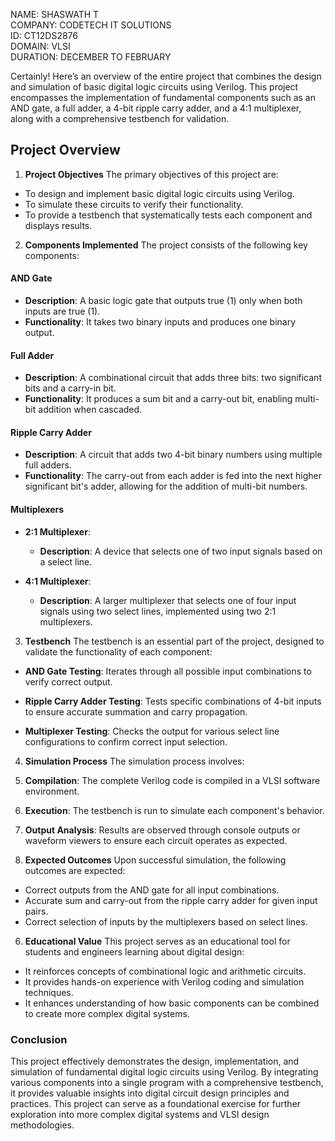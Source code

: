 NAME: SHASWATH T   
COMPANY: CODETECH IT SOLUTIONS    
ID: CT12DS2876    
DOMAIN: VLSI    
DURATION: DECEMBER TO FEBRUARY    

Certainly! Here’s an overview of the entire project that combines the design and simulation of basic digital logic circuits using Verilog. This project encompasses the implementation of fundamental components such as an AND gate, a full adder, a 4-bit ripple carry adder, and a 4:1 multiplexer, along with a comprehensive testbench for validation.

## Project Overview

1. **Project Objectives**
The primary objectives of this project are:
- To design and implement basic digital logic circuits using Verilog.
- To simulate these circuits to verify their functionality.
- To provide a testbench that systematically tests each component and displays results.

2. **Components Implemented**
The project consists of the following key components:

#### **AND Gate**
- **Description**: A basic logic gate that outputs true (1) only when both inputs are true (1).
- **Functionality**: It takes two binary inputs and produces one binary output.

#### **Full Adder**
- **Description**: A combinational circuit that adds three bits: two significant bits and a carry-in bit.
- **Functionality**: It produces a sum bit and a carry-out bit, enabling multi-bit addition when cascaded.

#### **Ripple Carry Adder**
- **Description**: A circuit that adds two 4-bit binary numbers using multiple full adders.
- **Functionality**: The carry-out from each adder is fed into the next higher significant bit's adder, allowing for the addition of multi-bit numbers.

#### **Multiplexers**
- **2:1 Multiplexer**:
  - **Description**: A device that selects one of two input signals based on a select line.
  
- **4:1 Multiplexer**:
  - **Description**: A larger multiplexer that selects one of four input signals using two select lines, implemented using two 2:1 multiplexers.

3. **Testbench**
The testbench is an essential part of the project, designed to validate the functionality of each component:

- **AND Gate Testing**: Iterates through all possible input combinations to verify correct output.
  
- **Ripple Carry Adder Testing**: Tests specific combinations of 4-bit inputs to ensure accurate summation and carry propagation.
  
- **Multiplexer Testing**: Checks the output for various select line configurations to confirm correct input selection.

4. **Simulation Process**
The simulation process involves:
1. **Compilation**: The complete Verilog code is compiled in a VLSI software environment.
2. **Execution**: The testbench is run to simulate each component's behavior.
3. **Output Analysis**: Results are observed through console outputs or waveform viewers to ensure each circuit operates as expected.

5. **Expected Outcomes**
Upon successful simulation, the following outcomes are expected:
- Correct outputs from the AND gate for all input combinations.
- Accurate sum and carry-out from the ripple carry adder for given input pairs.
- Correct selection of inputs by the multiplexers based on select lines.

6. **Educational Value**
This project serves as an educational tool for students and engineers learning about digital design:
- It reinforces concepts of combinational logic and arithmetic circuits.
- It provides hands-on experience with Verilog coding and simulation techniques.
- It enhances understanding of how basic components can be combined to create more complex digital systems.

### Conclusion
This project effectively demonstrates the design, implementation, and simulation of fundamental digital logic circuits using Verilog. By integrating various components into a single program with a comprehensive testbench, it provides valuable insights into digital circuit design principles and practices. This project can serve as a foundational exercise for further exploration into more complex digital systems and VLSI design methodologies.
